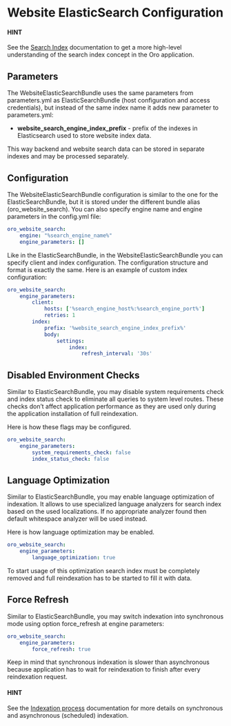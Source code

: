# Website ElasticSearch Configuration

#### HINT
See the [Search Index](../../../backend/architecture/tech-stack/search/index.md#search-index-overview) documentation to get a more high-level understanding of the search index concept in the Oro application.

## Parameters

The WebsiteElasticSearchBundle uses the same parameters from parameters.yml as ElasticSearchBundle (host configuration and access credentials), but instead of the same index name it adds new parameter to parameters.yml:

* **website_search_engine_index_prefix** - prefix of the indexes in Elasticsearch used to store website index data.

This way backend and website search data can be stored in separate indexes and may be processed separately.

## Configuration

The WebsiteElasticSearchBundle configuration is similar to the one for the ElasticSearchBundle, but it is stored under the different bundle alias (oro_website_search).
You can also specify engine name and engine parameters in the config.yml file:

```yaml
oro_website_search:
    engine: "%search_engine_name%"
    engine_parameters: []
```

Like in the ElasticSearchBundle, in the WebsiteElasticSearchBundle you can specify client and index configuration. The configuration structure and format is exactly the same. Here is an example of custom index configuration:

```yaml
oro_website_search:
    engine_parameters:
        client:
            hosts: ['%search_engine_host%:%search_engine_port%']
            retries: 1
        index:
            prefix: '%website_search_engine_index_prefix%'
            body:
                settings:
                    index:
                        refresh_interval: '30s'
```

## Disabled Environment Checks

Similar to ElasticSearchBundle, you may disable system requirements check and index status check to eliminate all queries to system level routes. These checks don’t affect application performance as they are used only during the application installation of full reindexation.

Here is how these flags may be configured.

```yaml
oro_website_search:
    engine_parameters:
        system_requirements_check: false
        index_status_check: false
```

## Language Optimization

Similar to ElasticSearchBundle, you may enable language optimization of indexation. It allows to use specialized language analyzers for search index based on the used localizations. If no appropriate analyzer found then default whitespace analyzer will be used instead.

Here is how language optimization may be enabled.

```yaml
oro_website_search:
    engine_parameters:
        language_optimization: true
```

To start usage of this optimization search index must be completely removed and full reindexation has to be started to fill it with data.

## Force Refresh

Similar to ElasticSearchBundle, you may switch indexation into synchronous mode using option force_refresh at engine
parameters:

```yaml
oro_website_search:
    engine_parameters:
        force_refresh: true
```

Keep in mind that synchronous indexation is slower than asynchronous because application has to wait for reindexation to finish after every reindexation request.

#### HINT
See the [Indexation process](../../../backend/architecture/tech-stack/search/index.md#search-index-overview-indexation-process) documentation for more details on synchronous and asynchronous (scheduled) indexation.
